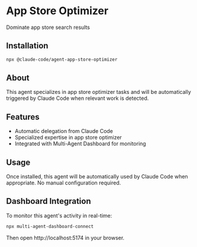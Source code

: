 # App Store Optimizer

Dominate app store search results

## Installation

```bash
npx @claude-code/agent-app-store-optimizer
```

## About

This agent specializes in app store optimizer tasks and will be automatically triggered by Claude Code when relevant work is detected.

## Features

- Automatic delegation from Claude Code
- Specialized expertise in app store optimizer
- Integrated with Multi-Agent Dashboard for monitoring

## Usage

Once installed, this agent will be automatically used by Claude Code when appropriate. No manual configuration required.

## Dashboard Integration

To monitor this agent's activity in real-time:

```bash
npx multi-agent-dashboard-connect
```

Then open http://localhost:5174 in your browser.
